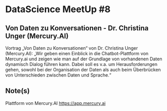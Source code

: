 # DataScience MeetUp #8
## Von Daten zu Konversationen - Dr. Christina Unger (Mercury.AI)

Vortrag „Von Daten zu Konversationen“ von Dr. Christina Unger (Mercury.AI): „Wir geben einen Einblick in die Chatbot-Plattform von Mercury.ai und zeigen wie man auf der Grundlage von vorhandenen Daten dynamisch Dialog führen kann. Dabei soll es v.a. um Herausforderungen gehen, sowohl bei der Organisation der Daten als auch beim Überbrücken von Unterschieden zwischen Daten und Sprache.“ 

## Note(s)
Plattform von Mercury.AI https://app.mercury.ai